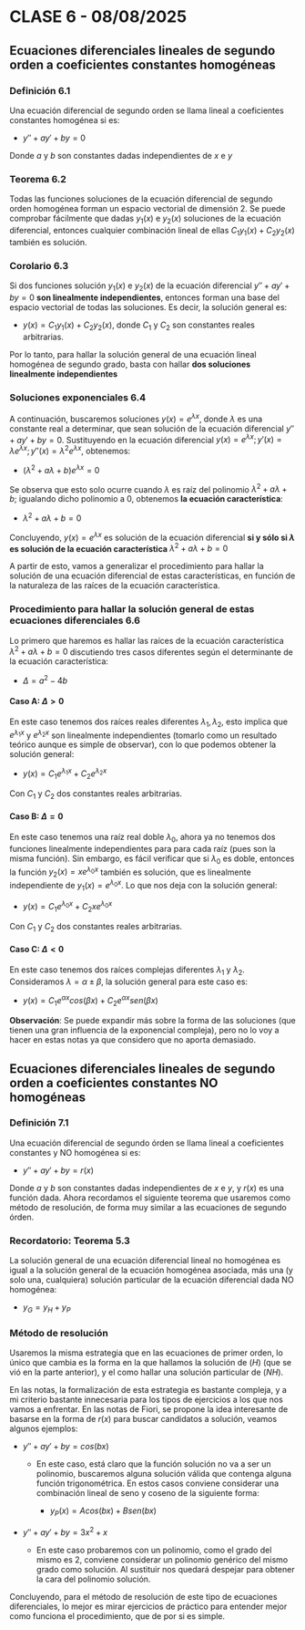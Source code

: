 # CLASE 6 - 08/08/2025

## Ecuaciones diferenciales lineales de segundo orden a coeficientes constantes homogéneas

### Definición 6.1

Una ecuación diferencial de segundo orden se llama lineal a coeficientes constantes homogénea si es:

- $y''+ay'+by=0$

Donde $a$ y $b$ son constantes dadas independientes de $x$ e $y$

### Teorema 6.2

Todas las funciones soluciones de la ecuación diferencial de segundo orden homogénea forman un espacio vectorial de dimensión 2.
Se puede comprobar fácilmente que dadas $y_1(x)$ e $y_2(x)$ soluciones de la ecuación diferencial, entonces cualquier combinación lineal de ellas $C_1y_1(x)+C_2y_2(x)$ también es solución.

### Corolario 6.3

Si dos funciones solución $y_1(x)$ e $y_2(x)$ de la ecuación diferencial $y''+ay'+by=0$ **son linealmente independientes**, entonces forman una base del espacio vectorial de todas las soluciones. Es decir, la solución general es:

- $y(x)=C_1y_1(x)+C_2y_2(x)$, donde $C_1$ y $C_2$ son constantes reales arbitrarias.

Por lo tanto, para hallar la solución general de una ecuación lineal homogénea de segundo grado, basta con hallar **dos soluciones linealmente independientes**

### Soluciones exponenciales 6.4

A continuación, buscaremos soluciones $y(x)=e^{\lambda x}$, donde $\lambda$ es una constante real a determinar, que sean solución de la ecuación diferencial $y''+ay'+by=0$.
Sustituyendo en la ecuación diferencial $y(x)=e^{\lambda x};y'(x)=\lambda e^{\lambda x};y''(x)=\lambda^2 e^{\lambda x}$, obtenemos:

- $(\lambda^2+a\lambda+b)e^{\lambda x}=0$

Se observa que esto solo ocurre cuando $\lambda$ es raíz del polinomio $\lambda^2+a\lambda+b$; igualando dicho polinomio a 0, obtenemos **la ecuación característica**:

- $\lambda^2+a\lambda+b=0$

Concluyendo, $y(x)=e^{\lambda x}$ es solución de la ecuación diferencial **si y sólo si $\lambda$ es solución de la ecuación característica** $\lambda^2+a\lambda+b=0$

A partir de esto, vamos a generalizar el procedimiento para hallar la solución de una ecuación diferencial de estas características, en función de la naturaleza de las raíces de la ecuación característica.

### Procedimiento para hallar la solución general de estas ecuaciones diferenciales 6.6

Lo primero que haremos es hallar las raíces de la ecuación característica $\lambda^2+a\lambda+b=0$ discutiendo tres casos diferentes según el determinante de la ecuación característica:

- $\Delta=a^2-4b$

#### Caso A: $\Delta>0$

En este caso tenemos dos raíces reales diferentes $\lambda_1,\lambda_2$, esto implica que $e^{\lambda_1x}$ y $e^{\lambda_2x}$ son linealmente independientes  (tomarlo como un resultado teórico aunque es simple de observar), con lo que podemos obtener la solución general:

- $y(x)=C_1e^{\lambda_1 x}+C_2e^{\lambda_2 x}$

Con $C_1$ y $C_2$ dos constantes reales arbitrarias.

#### Caso B: $\Delta=0$

En este caso tenemos una raíz real doble $\lambda_0$, ahora ya no tenemos dos funciones linealmente independientes para para cada raíz (pues son la misma función). Sin embargo, es fácil verificar que si $\lambda_0$ es doble, entonces la función $y_2(x)=xe^{\lambda_0 x}$ también es solución, que es linealmente independiente de $y_1(x)=e^{\lambda_0 x}$. Lo que nos deja con la solución general:

- $y(x)=C_1e^{\lambda_0x}+C_2xe^{\lambda_0x}$

Con $C_1$ y $C_2$ dos constantes reales arbitrarias.

#### Caso C: $\Delta<0$

En este caso tenemos dos raíces complejas diferentes $\lambda_1$ y $\lambda_2$.
Consideramos $\lambda=\alpha\pm\beta$, la solución general para este caso es:

- $y(x)=C_1e^{\alpha x}cos(\beta x)+C_2e^{\alpha x}sen(\beta x)$


**Observación**: Se puede expandir más sobre la forma de las soluciones (que tienen una gran influencia de la exponencial compleja), pero no lo voy a hacer en estas notas ya que considero que no aporta demasiado.

## Ecuaciones diferenciales lineales de segundo orden a coeficientes constantes NO homogéneas

### Definición 7.1

Una ecuación diferencial de segundo órden se llama lineal a coeficientes constantes y NO homogénea si es:

- $y''+ay'+by=r(x)$

Donde $a$ y $b$ son constantes dadas independientes de $x$ e $y$, y $r(x)$ es una función dada.
Ahora recordamos el siguiente teorema que usaremos como método de resolución, de forma muy similar a las ecuaciones de segundo órden.

### Recordatorio: Teorema 5.3

La solución general de una ecuación diferencial lineal no homogénea es igual a la solución general de la ecuación homogénea asociada, más una (y solo una, cualquiera) solución particular de la ecuación diferencial dada NO homogénea:

- $y_G=y_H+y_P$

### Método de resolución

Usaremos la misma estrategia que en las ecuaciones de primer orden, lo único que cambia es la forma en la que hallamos la solución de $(H)$ (que se vió en la parte anterior), y el como hallar una solución particular de $(NH)$.

En las notas, la formalización de esta estrategia es bastante compleja, y a mi criterio bastante innecesaria para los tipos de ejercicios a los que nos vamos a enfrentar. En las notas de Fiori, se propone la idea interesante de basarse en la forma de $r(x)$ para buscar candidatos a solución, veamos algunos ejemplos:

- $y''+ay'+by=cos(bx)$
    - En este caso, está claro que la función solución no va a ser un polinomio, buscaremos alguna solución válida que contenga alguna función trigonométrica. En estos casos conviene considerar una combinación lineal de seno y coseno de la siguiente forma:

        - $y_P(x)=Acos(bx)+Bsen(bx)$

- $y''+ay'+by=3x^2+x$
    - En este caso probaremos con un polinomio, como el grado del mismo es 2, conviene considerar un polinomio genérico del mismo grado como solución. Al sustituir nos quedará despejar para obtener la cara del polinomio solución.

Concluyendo, para el método de resolución de este tipo de ecuaciones diferenciales, lo mejor es mirar ejercicios de práctico para entender mejor como funciona el procedimiento, que de por si es simple.

